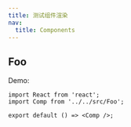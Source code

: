 ```yaml
---
title: 测试组件渲染
nav:
  title: Components
---
```


## Foo

Demo:

```tsx
import React from 'react';
import Comp from '../../src/Foo';

export default () => <Comp />;
```
